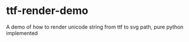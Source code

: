 # ttf-render-demo
A demo of how to render unicode string from ttf to svg path, pure python implemented
